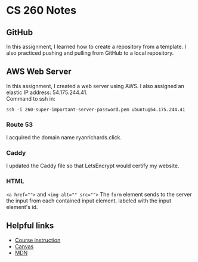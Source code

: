 # CS 260 Notes

## GitHub
In this assignment, I learned how to create a repository from a template. I also practiced pushing and pulling from GitHub to a local repository.

## AWS Web Server
In this assignment, I created a web server using AWS. I also assigned an elastic IP address: 54.175.244.41.  
Command to ssh in:   
```
ssh -i 260-super-important-server-password.pem ubuntu@54.175.244.41
```

### Route 53
I acquired the domain name ryanrichards.click.

### Caddy
I updated the Caddy file so that LetsEncrypt would certify my website.

### HTML
`<a href="">` and `<img alt="" src="">`
The `form` element sends to the server the input from each contained input element, labeled with the input element's id.

## Helpful links

- [Course instruction](https://github.com/webprogramming260)
- [Canvas](https://byu.instructure.com)
- [MDN](https://developer.mozilla.org)

